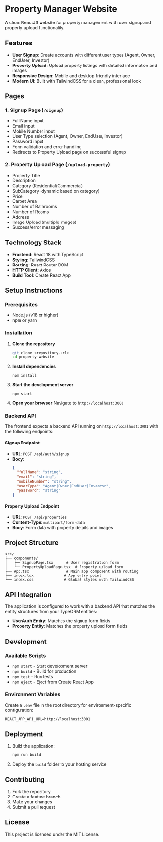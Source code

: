 # Property Manager Website

A clean ReactJS website for property management with user signup and property upload functionality.

## Features

- **User Signup**: Create accounts with different user types (Agent, Owner, EndUser, Investor)
- **Property Upload**: Upload property listings with detailed information and images
- **Responsive Design**: Mobile and desktop friendly interface
- **Modern UI**: Built with TailwindCSS for a clean, professional look

## Pages

### 1. Signup Page (`/signup`)
- Full Name input
- Email input
- Mobile Number input
- User Type selection (Agent, Owner, EndUser, Investor)
- Password input
- Form validation and error handling
- Redirects to Property Upload page on successful signup

### 2. Property Upload Page (`/upload-property`)
- Property Title
- Description
- Category (Residential/Commercial)
- SubCategory (dynamic based on category)
- Price
- Carpet Area
- Number of Bathrooms
- Number of Rooms
- Address
- Image Upload (multiple images)
- Success/error messaging

## Technology Stack

- **Frontend**: React 18 with TypeScript
- **Styling**: TailwindCSS
- **Routing**: React Router DOM
- **HTTP Client**: Axios
- **Build Tool**: Create React App

## Setup Instructions

### Prerequisites
- Node.js (v18 or higher)
- npm or yarn

### Installation

1. **Clone the repository**
   ```bash
   git clone <repository-url>
   cd property-website
   ```

2. **Install dependencies**
   ```bash
   npm install
   ```

3. **Start the development server**
   ```bash
   npm start
   ```

4. **Open your browser**
   Navigate to `http://localhost:3000`

### Backend API

The frontend expects a backend API running on `http://localhost:3001` with the following endpoints:

#### Signup Endpoint
- **URL**: `POST /api/auth/signup`
- **Body**: 
  ```json
  {
    "fullName": "string",
    "email": "string",
    "mobileNumber": "string",
    "userType": "Agent|Owner|EndUser|Investor",
    "password": "string"
  }
  ```

#### Property Upload Endpoint
- **URL**: `POST /api/properties`
- **Content-Type**: `multipart/form-data`
- **Body**: Form data with property details and images

## Project Structure

```
src/
├── components/
│   ├── SignupPage.tsx      # User registration form
│   └── PropertyUploadPage.tsx  # Property upload form
├── App.tsx                 # Main app component with routing
├── index.tsx              # App entry point
└── index.css              # Global styles with TailwindCSS
```

## API Integration

The application is configured to work with a backend API that matches the entity structures from your TypeORM entities:

- **UserAuth Entity**: Matches the signup form fields
- **Property Entity**: Matches the property upload form fields

## Development

### Available Scripts

- `npm start` - Start development server
- `npm build` - Build for production
- `npm test` - Run tests
- `npm eject` - Eject from Create React App

### Environment Variables

Create a `.env` file in the root directory for environment-specific configuration:

```env
REACT_APP_API_URL=http://localhost:3001
```

## Deployment

1. Build the application:
   ```bash
   npm run build
   ```

2. Deploy the `build` folder to your hosting service

## Contributing

1. Fork the repository
2. Create a feature branch
3. Make your changes
4. Submit a pull request

## License

This project is licensed under the MIT License.
